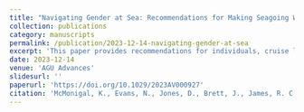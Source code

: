 ```yaml
---
title: "Navigating Gender at Sea: Recommendations for Making Seagoing Work Safer for Transgender and Gender Diverse Scientists"
collection: publications
category: manuscripts
permalink: /publication/2023-12-14-navigating-gender-at-sea
excerpt: 'This paper provides recommendations for individuals, cruise leaders, and institutions to make seagoing work safer for transgender and gender diverse scientists, based on shared experiences and recent efforts.'
date: 2023-12-14
venue: 'AGU Advances'
slidesurl: ''
paperurl: 'https://doi.org/10.1029/2023AV000927'
citation: 'McMonigal, K., Evans, N., Jones, D., Brett, J., James, R. C., Arroyo, M. C., et al. (2023). "Navigating gender at sea: Recommendations for making seagoing work safer for transgender and gender diverse scientists." <i>AGU Advances</i>, 4, e2023AV000927. <a href="https://doi.org/10.1029/2023AV000927">https://doi.org/10.1029/2023AV000927</a>'
---
```

